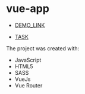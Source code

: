 # vue-app
  -  [DEMO_LINK](https://chriszinch.github.io/vue-app/)

  -  [TASK](https://prnt.sc/w330d2)

The project was created with:
  -  JavaScript
  -  HTML5
  -  SASS
  -  VueJs
  -  Vue Router
